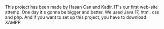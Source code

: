 This project has been made by Hasan Can and Kadir. IT's our first web-site attemp. One day it's gonna be bigger and better. We used Java 17, html, css and php.
And if you want to set up this project, you have to download XAMPP. 
